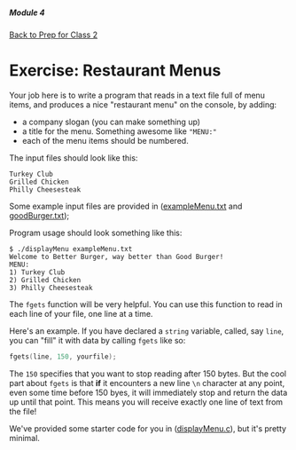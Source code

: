 ##### Module 4
[Back to Prep for Class 2](../../class2-prep#files-hex)
# Exercise: Restaurant Menus

Your job here is to write a program that reads in a text file full of menu items, and produces a nice "restaurant menu" on the console, by adding:
* a company slogan (you can make something up)
* a title for the menu. Something awesome like `"MENU:"` 
* each of the menu items should be numbered.

The input files should look like this:

```nohighlight
Turkey Club
Grilled Chicken
Philly Cheesesteak
```
Some example input files are provided in ([exampleMenu.txt](./exampleMenu.html) and [goodBurger.txt](./goodBurger.html)); 

Program usage should look something like this:

```nohighlight
$ ./displayMenu exampleMenu.txt
Welcome to Better Burger, way better than Good Burger!
MENU:
1) Turkey Club
2) Grilled Chicken
3) Philly Cheesesteak
```

The `fgets` function will be very helpful. You can use this function to read in each line of your file, one line at a time.

Here's an example. If you have declared a `string` variable, called, say `line`, you can "fill" it with data by calling `fgets` like so:
```c
fgets(line, 150, yourfile);
```
The `150` specifies that you want to stop reading after 150 bytes. But the cool part about `fgets` is that **if** it encounters a new line `\n` character at any point, even some time before 150 byes, it will immediately stop and return the data up until that point. This means you will receive exactly one line of text from the file!

We've provided some starter code for you in ([displayMenu.c](./displayMenu.html)), but it's pretty minimal.



